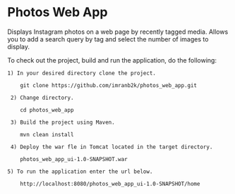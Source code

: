 # Photos Web App


Displays Instagram photos on a web page by recently tagged media. Allows you to add a search query by tag and select the number of images to display.

To check out the project, build and run the application, do the following:

	1) In your desired directory clone the project.
    	
		git clone https://github.com/imranb2k/photos_web_app.git
    
   	 2) Change directory.
 
		cd photos_web_app

   	 3) Build the project using Maven.

		mvn clean install

   	 4) Deploy the war fle in Tomcat located in the target directory.

		photos_web_app_ui-1.0-SNAPSHOT.war

	5) To run the application enter the url below.

		http://localhost:8080/photos_web_app_ui-1.0-SNAPSHOT/home 


 

